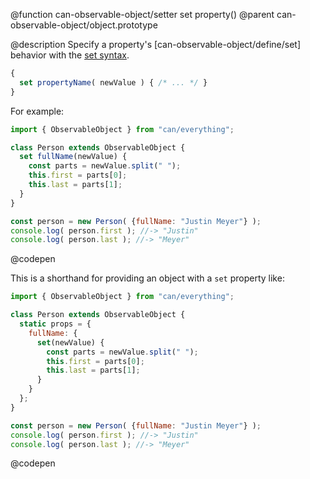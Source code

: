 @function can-observable-object/setter set property()
@parent can-observable-object/object.prototype

@description Specify a property's [can-observable-object/define/set] behavior with the [set syntax](https://developer.mozilla.org/en-US/docs/Web/JavaScript/Reference/Functions/set).

```js
{
  set propertyName( newValue ) { /* ... */ }
}
```

For example:

```js
import { ObservableObject } from "can/everything";

class Person extends ObservableObject {
  set fullName(newValue) {
    const parts = newValue.split(" ");
    this.first = parts[0];
    this.last = parts[1];
  }
}

const person = new Person( {fullName: "Justin Meyer"} );
console.log( person.first ); //-> "Justin"
console.log( person.last ); //-> "Meyer"
```
@codepen

This is a shorthand for providing an object with a `set` property like:

```js
import { ObservableObject } from "can/everything";

class Person extends ObservableObject {
  static props = {
    fullName: {
      set(newValue) {
        const parts = newValue.split(" ");
        this.first = parts[0];
        this.last = parts[1];
      }
    }
  };
}

const person = new Person( {fullName: "Justin Meyer"} );
console.log( person.first ); //-> "Justin"
console.log( person.last ); //-> "Meyer"
```
@codepen
